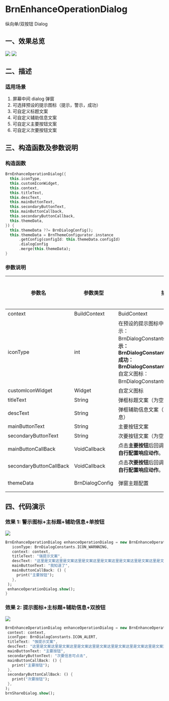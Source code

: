 # BrnEnhanceOperationDialog

纵向单/双按钮 Dialog

## 一、效果总览

![](./img/BrnEnhanceOperationDialogIntro1.png)
![](./img/BrnEnhanceOperationDialogDemo1.png)

## 二、描述

### 适用场景

1. 屏幕中间 dialog 弹窗
2. 可选择预设的提示图标（提示，警示，成功）
3. 可自定义标题文案
4. 可自定义辅助信息文案
5. 可自定义主要按钮文案
6. 可自定义次要按钮文案

## 三、构造函数及参数说明

### 构造函数

```dart
BrnEnhanceOperationDialog({
  this.iconType,
  this.customIconWidget,
  this.context,
  this.titleText,
  this.descText,
  this.mainButtonText,
  this.secondaryButtonText,
  this.mainButtonCallback,
  this.secondaryButtonCallback,
  this.themeData,
}) {
  this.themeData ??= BrnDialogConfig();
  this.themeData = BrnThemeConfigurator.instance
      .getConfig(configId: this.themeData.configId)
      .dialogConfig
      .merge(this.themeData);
}
```

### 参数说明

| **参数名**              | **参数类型**    | **描述**                                                                                                                                                                                                      | **是否必填** | **默认值**     |
| ----------------------- | --------------- | ------------------------------------------------------------------------------------------------------------------------------------------------------------------------------------------------------------- | ------------ | -------------- |
| context                 | BuildContext    | BuidContext                                                                                                                                                                                                   | 是           | 空             |
| iconType                | int             | 在预设的提示图标中选择一个座位图标（提示：BrnDialogConstants**.**ICON_ALERT 警示：BrnDialogConstants**.**ICON_WARNNING 成功：BrnDialogConstants**.**ICON_SUCCESS 自定义图标：BrnDialogConstants.ICON_CUSTOM） | 否           | 0，ICON_ALERT  |
| customIconWidget        | Widget          | 自定义图标                                                                                                                                                                                                    | 否           |                |
| titleText               | String          | 弹框标题文案（为空则**不显示**标题）                                                                                                                                                                          | 否           | 无             |
| descText                | String          | 弹框辅助信息文案（为空则**不显示**辅助信息）                                                                                                                                                                  | 否           | 无             |
| mainButtonText          | String          | 主要按钮文案                                                                                                                                                                                                  | 否           | 无             |
| secondaryButtonText     | String          | 次要按钮文案（为空则**不显示**次要按钮）                                                                                                                                                                      | 否           | 无             |
| mainButtonCallBack      | VoidCallback    | 点击**主要按钮**后回调方法，使用者**根据参数自行配置响应动作**。                                                                                                                                              | 否           | 空             |
| secondaryButtonCallBack | VoidCallback    | 点击**次要按钮**后回调方法，使用者**根据参数自行配置响应动作**。                                                                                                                                              | 否           | 空             |
| themeData               | BrnDialogConfig | 弹窗主题配置                                                                                                                                                                                                  | 否           | 默认取全局配置 |

## 四、代码演示

### 效果 1: 警示图标+主标题+辅助信息+单按钮

![](./img/BrnEnhanceOperationDialogDemo1.png)

```dart
BrnEnhanceOperationDialog enhanceOperationDialog = new BrnEnhanceOperationDialog(
   iconType: BrnDialogConstants.ICON_WARNNING,
   context: context,
   titleText: "强提示文案",
   descText: "这里是文案这里是文案这里是文案这里是文案这里是文案这里是文案这里是文案这里是文案",
   mainButtonText: "我知道了",
   mainButtonCallBack: () {
     print("主要按钮");
   },
 );
 enhanceOperationDialog.show();
}
```

### 效果 2: 提示图标+主标题+辅助信息+双按钮

![](./img/BrnEnhanceOperationDialogDemo2.png)

```dart
BrnEnhanceOperationDialog enhanceOperationDialog = new BrnEnhanceOperationDialog(
 context: context,
 iconType: BrnDialogConstants.ICON_ALERT,
 titleText: "强提示文案",
 descText: "这里是文案这里是文案这里是文案这里是文案这里是文案这里是文案这里是文案这里是文案",
 mainButtonText: "主要按钮",
 secondaryButtonText: "次要信息可点击",
 mainButtonCallBack: () {
   print("主要按钮");
 },
 secondaryButtonCallBack: () {
   print("次要按钮");
 },
);
brnShareDialog.show();
```
